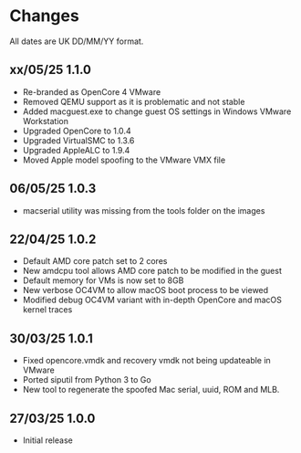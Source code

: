 # Changes

All dates are UK DD/MM/YY format.

## xx/05/25 1.1.0
* Re-branded as OpenCore 4 VMware
* Removed QEMU support as it is problematic and not stable
* Added macguest.exe to change guest OS settings in Windows VMware Workstation
* Upgraded OpenCore to 1.0.4
* Upgraded VirtualSMC to 1.3.6
* Upgraded AppleALC to 1.9.4
* Moved Apple model spoofing to the VMware VMX file

## 06/05/25 1.0.3
* macserial utility was missing from the tools folder on the images

## 22/04/25 1.0.2
* Default AMD core patch set to 2 cores
* New amdcpu tool allows AMD core patch to be modified in the guest
* Default memory for VMs is now set to 8GB
* New verbose OC4VM to allow macOS boot process to be viewed
* Modified debug OC4VM variant with in-depth OpenCore and macOS kernel traces

## 30/03/25 1.0.1
* Fixed opencore.vmdk and recovery vmdk not being updateable in VMware
* Ported siputil from Python 3 to Go
* New tool to regenerate the spoofed Mac serial, uuid, ROM and MLB.

## 27/03/25 1.0.0
* Initial release
